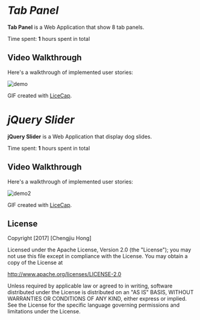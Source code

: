 # *Tab Panel*

**Tab Panel** is a Web Application that show 8 tab panels.

Time spent: **1** hours spent in total

## Video Walkthrough 

Here's a walkthrough of implemented user stories:

![demo](https://cloud.githubusercontent.com/assets/15274466/23689406/351f1d42-036f-11e7-89d5-ad6f47cd93a5.gif)

GIF created with [LiceCap](http://www.cockos.com/licecap/).

# *jQuery Slider*

**jQuery Slider** is a Web Application that display dog slides.

Time spent: **1** hours spent in total

## Video Walkthrough 

Here's a walkthrough of implemented user stories:

![demo2](https://cloud.githubusercontent.com/assets/15274466/23689425/53564a74-036f-11e7-980f-46d052f15315.gif)

GIF created with [LiceCap](http://www.cockos.com/licecap/).


## License

Copyright [2017] [Chengjiu Hong]

Licensed under the Apache License, Version 2.0 (the "License");
you may not use this file except in compliance with the License.
You may obtain a copy of the License at

http://www.apache.org/licenses/LICENSE-2.0

Unless required by applicable law or agreed to in writing, software
distributed under the License is distributed on an "AS IS" BASIS,
WITHOUT WARRANTIES OR CONDITIONS OF ANY KIND, either express or implied.
See the License for the specific language governing permissions and
limitations under the License.

